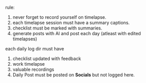 rule:
1. never forget to record yourself on timelapse.
2. each timelapse session must have a summary captions.
3. checklist must be marked with summaries.
4. generate posts with AI and post each day (atleast with edited timelapses)

each daily log dir must have
1. checklist updated with feedback
2. work timelapse
3. valuable recordings
4. Daily Post must be posted on **Socials** but not logged here.
